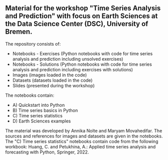 ## Material for the workshop "Time Series Analysis and Prediction" with focus on Earth Sciences at the Data Science Center (DSC), University of Bremen.

The repository consists of:
- Notebooks - Exercises (Python notebooks with code for time series analysis and prediction including unsolved exercises)
- Notebooks - Solutions (Python notebooks with code for time series analysis and prediction including exercises with solutions) 
- Images (images loaded in the code)
- Datasets (datasets loaded in the code)
- Slides (presented during the workshop)

The notebooks contain:
- A) Quickstart into Python
- B) Time series basics in Python
- C) Time series statistics 
- D) Earth Sciences examples

The material was developed by Annika Nolte and Maryam Movahedifar. The sources and references for images and datasets are given in the notebooks. The "C) Time series statistics" notebooks contain code from the following workbook: Huang, C. and Petukhina, A.: Applied time series analysis and forecasting with Python, Springer, 2022.
